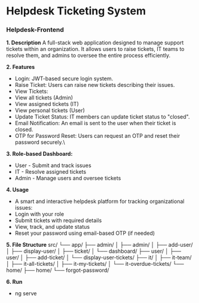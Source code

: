 # Helpdesk Ticketing System
### Helpdesk-Frontend
**1. Description**
  A full-stack web application designed to manage support tickets within an organization. It allows users to raise tickets, IT teams to resolve them, and admins to oversee the entire process efficiently.

**2. Features**
  * Login: JWT-based secure login system.
  * Raise Ticket: Users can raise new tickets describing their issues.
  * View Tickets:
  * View all tickets (Admin)
  * View assigned tickets (IT)
  * View personal tickets (User)
  * Update Ticket Status: IT members can update ticket status to "closed".
  * Email Notification: An email is sent to the user when their ticket is closed.
  * OTP for Password Reset: Users can request an OTP and reset their password securely.\

**3. Role-based Dashboard:**
  * User - Submit and track issues
  * IT - Resolve assigned tickets
  * Admin - Manage users and oversee tickets

**4. Usage**
  * A smart and interactive helpdesk platform for tracking organizational issues:
  * Login with your role
  * Submit tickets with required details
  * View, track, and update status
  * Reset your password using email-based OTP (if needed)

**5. File Structure**
src/
└── app/
    ├── admin/
    │   ├── admin/
    │   ├── add-user/
    │   ├── display-user/
    │   ├── ticket/
    │   └── dashboard/
    ├── user/
    │   ├── user/
    │   ├── add-ticket/
    │   └── display-user-tickets/
    ├── it/
    │   ├── it-team/
    │   ├── it-all-tickets/
    │   ├── it-my-tickets/
    │   └── it-overdue-tickets/
    └── home/
        ├── home/
        └── forgot-password/



  
**6. Run**
  * ng serve
